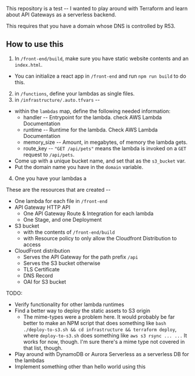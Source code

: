 This repository is a test -- I wanted to play around with Terraform and learn about API Gateways as a serverless backend.

This requires that you have a domain whose DNS is controlled by R53.

## How to use this
1. In `/front-end/build`, make sure you have static website contents and an `index.html`.
  - You can initialize a react app in `/front-end` and run `npm run build` to do this.
2. in `/functions`, define your lambdas as single files. 
3. in `/infrastructure/.auto.tfvars` --
  - within the `lambdas` map, define the following needed information:
    - handler -- Entrypoint for the lambda. check AWS Lambda Documentation
    - runtime -- Runtime for the lambda. Check AWS Lambda Documentation
    - memory_size -- Amount, in megabytes, of memory the lambda gets.
    - route_key -- `"GET /api/pets"` means the lambda is invoked on a `GET` request to `/api/pets`.
  - Come up with a unique bucket name, and set that as the `s3_bucket` var.
  - Put the domain name you have in the `domain` variable.
4. One you have your lambdas a


These are the resources that are created --
  - One lambda for each file in `/front-end`
  - API Gateway HTTP API
    - One API Gateway Route & Integration for each lambda
    - One Stage, and one Deployment
  - S3 bucket
    - with the contents of `/front-end/build`
    - with Resource policy to only allow the Cloudfront Distribution to access
  - CloudFront distribution
    - Serves the API Gateway for the path prefix `/api`
    - Serves the S3 bucket otherwise
    - TLS Certificate
    - DNS Record
    - OAI for S3 bucket


TODO:
  - Verify functionality for other lambda runtimes
  - Find a better way to deploy the static assets to S3 origin
    - The mime-types were a problem here. It would probably be far better to make an NPM script that does something like `bash ./deploy-to-s3.sh && cd infrastructure && terraform deploy`, where `deploy-to-s3.sh` does something like `aws s3 rsync ... ...` It works for now, though. I'm sure there's a mime type not covered in that list, though.
  - Play around with DynamoDB or Aurora Serverless as a serverless DB for the lambdas
  - Implement something other than hello world using this